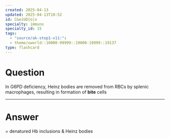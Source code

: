 ```yaml
---
created: 2025-04-13
updated: 2025-04-13T10:52
id: C&eiUD{o|x
specialty: immuno
specialty_id: 15
tags:
  - "source/ak-step1-v11:": 
  - theme/uworld::10000-99999::19000-19999::19137
type: flashcard
---
```


# Question
In G6PD deficiency, Heinz bodies are removed from RBCs by splenic macrophages, resulting in formation of **bite** cells

---

# Answer
= denatured Hb inclusions & Heinz bodies